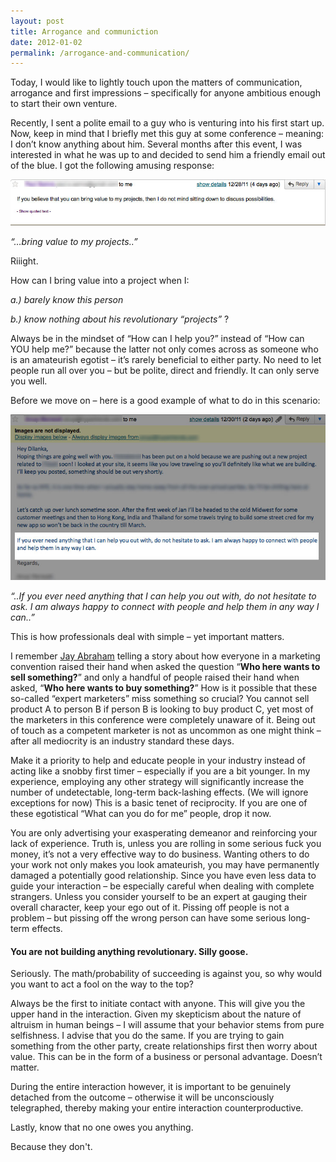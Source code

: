 ```yaml
---
layout: post
title: Arrogance and communiction
date: 2012-01-02
permalink: /arrogance-and-communication/
---
```


Today, I would like to lightly touch upon the matters of communication, arrogance and first impressions – specifically for anyone ambitious enough to start their own venture.

Recently, I sent a polite email to a guy who is venturing into his first start up. Now, keep in mind that I briefly met this guy at some conference – meaning: I don’t know anything about him. Several months after this event, I was interested in what he was up to and decided to send him a friendly email out of the blue. I got the following amusing response:

![dilanka.cc](/images/communication-email-bad-example.jpg)


*“…bring value to my projects..”* 

Riiight.

How can I bring value into a project when I: 

*a.) barely know this person* 

*b.) know nothing about his revolutionary “projects”* ?

Always be in the mindset of “How can I help you?” instead of “How can YOU help me?” because the latter not only comes across as someone who is an amateurish egotist – it’s rarely beneficial to either party. No need to let people run all over you – but be polite, direct and friendly. It can only serve you well.

Before we move on – here is a good example of what to do in this scenario:

![dilanka.cc](/images/communication-email-good-example.jpg)

*“..If you ever need anything that I can help you out with, do not hesitate to ask. I am always happy to connect with people and help them in any way I can..”*

This is how professionals deal with simple – yet important matters.

I remember [Jay Abraham](https://en.wikipedia.org/wiki/Jay_Abraham) telling a story about how everyone in a marketing convention raised their hand when asked the question “**Who here wants to sell something?**” and only a handful of people raised their hand when asked, “**Who here wants to buy something?**” How is it possible that these so-called “expert marketers” miss something so crucial? You cannot sell product A to person B if person B is looking to buy product C, yet most of the marketers in this conference were completely unaware of it. Being out of touch as a competent marketer is not as uncommon as one might think – after all mediocrity is an industry standard these days.

Make it a priority to help and educate people in your industry instead of acting like a snobby first timer – especially if you are a bit younger. In my experience, employing any other strategy will significantly increase the number of undetectable, long-term back-lashing effects. (We will ignore exceptions for now) This is a basic tenet of reciprocity. If you are one of these egotistical “What can you do for me” people, drop it now. 

You are only advertising your exasperating demeanor and reinforcing your lack of experience. Truth is, unless you are rolling in some serious fuck you money, it’s not a very effective way to do business. Wanting others to do your work not only makes you look amateurish, you may have permanently damaged a potentially good relationship. Since you have even less data to guide your interaction – be especially careful when dealing with complete strangers. Unless you consider yourself to be an expert at gauging their overall character, keep your ego out of it. Pissing off people is not a problem – but pissing off the wrong person can have some serious long-term effects.


#### You are not building anything revolutionary. Silly goose.

Seriously. The math/probability of succeeding is against you, so why would you want to act a fool on the way to the top?

Always be the first to initiate contact with anyone. This will give you the upper hand in the interaction. Given my skepticism about the nature of altruism in human beings – I will assume that your behavior stems from pure selfishness. I advise that you do the same. If you are trying to gain something from the other party, create relationships first then worry about value. This can be in the form of a business or personal advantage. Doesn’t matter. 

During the entire interaction however, it is important to be genuinely detached from the outcome – otherwise it will be unconsciously telegraphed, thereby making your entire interaction counterproductive. 

Lastly, know that no one owes you anything. 

Because they don't.




